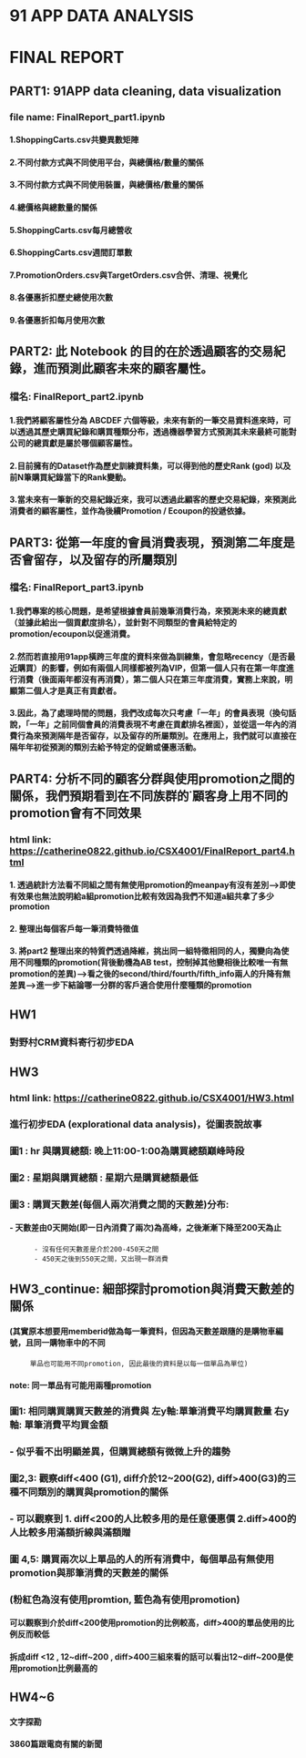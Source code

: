 # 91 APP DATA ANALYSIS


# FINAL REPORT
## PART1: 91APP data cleaning, data visualization
### file name: FinalReport_part1.ipynb
#### 1.ShoppingCarts.csv共變異數矩陣
#### 2.不同付款方式與不同使用平台，與總價格/數量的關係
#### 3.不同付款方式與不同使用裝置，與總價格/數量的關係
#### 4.總價格與總數量的關係
#### 5.ShoppingCarts.csv每月總營收
#### 6.ShoppingCarts.csv週間訂單數
#### 7.PromotionOrders.csv與TargetOrders.csv合併、清理、視覺化
#### 8.各優惠折扣歷史總使用次數
#### 9.各優惠折扣每月使用次數

## PART2: 此 Notebook 的目的在於透過顧客的交易紀錄，進而預測此顧客未來的顧客屬性。
### 檔名: FinalReport_part2.ipynb
#### 1.我們將顧客屬性分為 ABCDEF 六個等級，未來有新的一筆交易資料進來時，可以透過其歷史購買紀錄和購買種類分布，透過機器學習方式預測其未來最終可能對公司的總貢獻是屬於哪個顧客屬性。
#### 2.目前擁有的Dataset作為歷史訓練資料集，可以得到他的歷史Rank (god) 以及前N筆購買紀錄當下的Rank變動。
#### 3.當未來有一筆新的交易紀錄近來，我可以透過此顧客的歷史交易紀錄，來預測此消費者的顧客屬性，並作為後續Promotion / Ecoupon的投遞依據。

## PART3: 從第一年度的會員消費表現，預測第二年度是否會留存，以及留存的所屬類別
### 檔名: FinalReport_part3.ipynb
#### 1.我們專案的核心問題，是希望根據會員前幾筆消費行為，來預測未來的總貢獻（並據此給出一個貢獻度排名），並針對不同類型的會員給特定的promotion/ecoupon以促進消費。
#### 2.然而若直接用91app橫跨三年度的資料來做為訓練集，會忽略recency（是否最近購買）的影響，例如有兩個人同樣都被列為VIP，但第一個人只有在第一年度進行消費（後面兩年都沒有再消費），第二個人只在第三年度消費，實務上來說，明顯第二個人才是真正有貢獻者。
#### 3.因此，為了處理時間的問題，我們改成每次只考慮「一年」的會員表現（換句話說，「一年」之前同個會員的消費表現不考慮在貢獻排名裡面），並從這一年內的消費行為來預測隔年是否留存，以及留存的所屬類別。在應用上，我們就可以直接在隔年年初從預測的類別去給予特定的促銷或優惠活動。

## PART4: 分析不同的顧客分群與使用promotion之間的關係，我們預期看到在不同族群的˙顧客身上用不同的promotion會有不同效果
### html link: https://catherine0822.github.io/CSX4001/FinalReport_part4.html
#### 1. 透過統計方法看不同組之間有無使用promotion的meanpay有沒有差別–>即使有效果也無法說明給a組promotion比較有效因為我們不知道a組共拿了多少promotion
#### 2. 整理出每個客戶每一筆消費特徵值
#### 3. 將part2 整理出來的特質們透過降維，挑出同一組特徵相同的人，獨變向為使用不同種類的promotion(背後動機為AB test，控制掉其他變相後比較唯一有無promotion的差異)–>看之後的second/third/fourth/fifth_info兩人的升降有無差異–>進一步下結論哪一分群的客戶適合使用什麼種類的promotion


## HW1
### 對野村CRM資料寄行初步EDA


## HW3
### html link: https://catherine0822.github.io/CSX4001/HW3.html
### 進行初步EDA (explorational data analysis)，從圖表說故事
### 圖1 : hr 與購買總額: 晚上11:00-1:00為購買總額巔峰時段
### 圖2 : 星期與購買總額 : 星期六是購買總額最低
### 圖3 : 購買天數差(每個人兩次消費之間的天數差)分布:
####      - 天數差由0天開始(即一日內消費了兩次)為高峰，之後漸漸下降至200天為止
          - 沒有任何天數差是介於200-450天之間
		  - 450天之後到550天之間，又出現一群消費

## HW3_continue: 細部探討promotion與消費天數差的關係 
####    (其實原本想要用memberid做為每一筆資料，但因為天數差跟隨的是購物車編號，且同一購物車中的不同
		 單品也可能用不同promotion, 因此最後的資料是以每一個單品為單位)
#### 	 note: 同一單品有可能用兩種promotion
### 圖1: 相同購買購買天數差的消費與 左y軸:單筆消費平均購買數量 右y軸: 單筆消費平均買金額
### 		  - 似乎看不出明顯差異，但購買總額有微微上升的趨勢
### 圖2,3: 觀察diff<400 (G1), diff介於12~200(G2), diff>400(G3)的三種不同類別的購買與promotion的關係
### 		  - 可以觀察到 1. diff<200的人比較多用的是任意優惠價 2.diff>400的人比較多用滿額折線與滿額贈 

### 圖 4,5: 購買兩次以上單品的人的所有消費中，每個單品有無使用promotion與那筆消費的天數差的關係
###        (粉紅色為沒有使用promtion, 藍色為有使用promotion)
#### 可以觀察到介於diff<200使用promotion的比例較高，diff>400的單品使用的比例反而較低
#### 拆成diff <12 , 12~diff~200 , diff>400三組來看的話可以看出12~diff~200是使用promotion比例最高的

## HW4~6
#### 文字探勘
#### 3860篇跟電商有關的新聞
